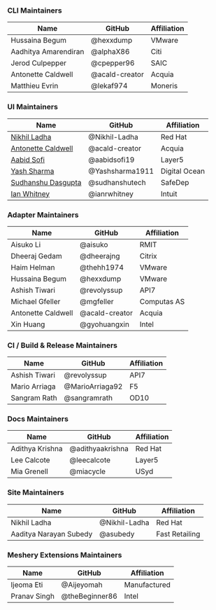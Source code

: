 ### CLI Maintainers

| Name                    | GitHub            | Affiliation |
| ----------------------- | ----------------- | ----------- |
| Hussaina Begum          | @hexxdump          | VMware      |
| Aadhitya Amarendiran    | @alphaX86          | Citi        |
| Jerod Culpepper         | @cpepper96         | SAIC        |
| Antonette Caldwell      | @acald-creator     | Acquia      |
| Matthieu Evrin          | @lekaf974          | Moneris     |

### UI Maintainers

| Name                | GitHub                 | Affiliation |
| ------------------- | ---------------------- | --------------|
| [Nikhil Ladha](https://layer5.io/community/members/nikhil-ladha)        | @Nikhil-Ladha           | Red Hat       |
| [Antonette Caldwell](https://layer5.io/community/members/antonette-caldwell)  | @acald-creator          | Acquia        |
| [Aabid Sofi](https://layer5.io/community/members/aabid-sofi)          | @aabidsofi19            | Layer5        |
| [Yash Sharma](https://layer5.io/community/members/yash-sharma)         | @Yashsharma1911         | Digital Ocean |
| [Sudhanshu Dasgupta](https://layer5.io/community/members/sudhanshu-dasgupta)  | @sudhanshutech          | SafeDep       |
| [Ian Whitney](https://layer5.io/community/members/ian-whitney) | @ianrwhitney | Intuit |

### Adapter Maintainers

| Name                | GitHub        | Affiliation |
| ------------------- | ------------- | ----------- |
| Aisuko Li           | @aisuko        | RMIT        |
| Dheeraj Gedam       | @dheerajng     | Citrix      |
| Haim Helman         | @thehh1974     | VMware      |
| Hussaina Begum      | @hexxdump      | VMware      |
| Ashish Tiwari       | @revolyssup    | API7        |
| Michael Gfeller     | @mgfeller      | Computas AS |
| Antonette Caldwell  | @acald-creator | Acquia      |
| Xin Huang           | @gyohuangxin   | Intel       |

### CI / Build & Release Maintainers

| Name                  | GitHub             | Affiliation |
| --------------------- | ------------------ | ----------- |
| Ashish Tiwari         | @revolyssup         | API7        |
| Mario Arriaga         | @MarioArriaga92     | F5          |
| Sangram Rath          | @sangramrath        | OD10        |

### Docs Maintainers

| Name              | GitHub          | Affiliation |
| ----------------- | --------------- | ----------- |
| Adithya Krishna   | @adithyaakrishna | Red Hat     |
| Lee Calcote       | @leecalcote      | Layer5      |
| Mia Grenell       | @miacycle        | USyd        |

### Site Maintainers

| Name                    | GitHub       | Affiliation    |
| ----------------------  | -----------  | -------------- |
| Nikhil Ladha            | @Nikhil-Ladha | Red Hat        |
| Aaditya Narayan Subedy  | @asubedy      | Fast Retailing |

### Meshery Extensions Maintainers

| Name                    | GitHub         | Affiliation    |
| ----------------------  | -------------- | -------------- |
| Ijeoma Eti              | @Aijeyomah      | Manufactured   |
| Pranav Singh            | @theBeginner86  | Intel          |
